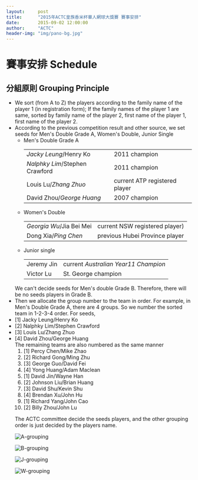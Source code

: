 ```yaml
---
layout:     post
title:      "2015年ACTC皇族香米杯華人網球大獎賽 賽事安排"
date:       2015-09-02 12:00:00
author:     "ACTC"
header-img: "img/pano-bg.jpg"
---
```

<h1 class="page-header">賽事安排 Schedule</h1>
<h2>分組原則 Grouping Principle</h2>
<ul>
  <li>We sort (from A to Z) the players according to the family name of the player 1 (in registration form); If the family names of the player 1 are same, sorted by family name of the player 2, first name of the player 1, first name of the player 2.</li>
  <li>According to the previous competition result and other source, we set seeds for Men's Double Grade A, Women's Double, Junior Single
    <ul>
      <li>Men's Double Grade A
        <table class="table table-striped table-condensed">
          <tr>
            <td><em>Jacky Leung</em>/Henry Ko</td><td>2011 champion</td>
          </tr>
          <tr>
            <td><em>Nalphky Lim</em>/Stephen Crawford</td><td>2011 champion</td>
          </tr>
          <tr>
            <td>Louis Lu/<em>Zhang Zhuo</em></td><td>current ATP registered player</td>
          </tr>
          <tr>
            <td>David Zhou/<em>George Huang</em></td><td>2007 champion</td>
          </tr>
        </table>
      </li>
      <li>Women's Double
        <table class="table table-striped table-condensed">
          <tr>
            <td><em>Georgia Wu</em>/Jia Bei Mei </td><td>current NSW registered player)</td>
          </tr>
          <tr>
            <td>Dong Xia/<em>Ping Chen</em></td><td>previous Hubei Province player</td>
          </tr>
        </table>
      </li>
      <li>Junior single
        <table class="table table-striped table-condensed">
          <tr>
            <td>Jeremy Jin</td><td>current <em>Australian Year11 Champion</em></td>
          </tr>
          <tr>
            <td>Victor Lu</td><td>St. George champion</td>
          </tr>
        </table>
      </li>
    </ul>
  We can't decide seeds for Men's double Grade B. Therefore, there will be no seeds players in Grade B.
  <li>Then we allocate the group number to the team in order. For example, in Men's Double Grade A, there are 4 groups. So we number the sorted team in 1-2-3-4 order. For seeds,
  <table class="table table-striped table-condensed">
    <tr>
    <li>[1] Jacky Leung/Henry Ko</li>
    <li>[2] Nalphky Lim/Stephen Crawford</li>
    <li>[3] Louis Lu/Zhang Zhuo</li>
    <li>[4] David Zhou/George Huang</li>
  </ol>
  The remaining teams are also numbered as the same manner
  <ol>
    <li>[1] Percy Chen/Mike Zhao</li>
    <li>[2] Richard Gong/Ming Zhu</li>
    <li>[3] George Guo/David Fei</li>
    <li>[4] Yong Huang/Adam Maclean</li>
    <li>[1] David Jin/Wayne Han</li>
    <li>[2] Johnson  Liu/Brian Huang</li>
    <li>[3] David Shu/Kevin Shu</li>
    <li>[4] Brendan Xu/John Hu</li>
    <li>[1] Richard Yang/John Cao</li>
    <li>[2] Billy Zhou/John Lu</li>
  </ol>
</ul>

<p>The ACTC committee decide the seeds players, and the other grouping order is just decided by the players name.</p>

<div class="row text-center">
  <div class="col-xs-12 col-sm-12 col-md-8 col-lg-8 col-md-offset-2 col-lg-offset-2">
    <img src="{{ site.baseurl }}/img/2015/A-grouping.jpg" class="img-responsive" alt="A-grouping">
  </div>
  <p />
  <div class="col-xs-12 col-sm-12 col-md-8 col-lg-8 col-md-offset-2 col-lg-offset-2">
    <img src="{{ site.baseurl }}/img/2015/B-grouping.jpg" class="img-responsive" alt="B-grouping">
  </div>
  <p />
  <div class="col-xs-12 col-sm-12 col-md-8 col-lg-8 col-md-offset-2 col-lg-offset-2">
    <img src="{{ site.baseurl }}/img/2015/J-grouping.jpg" class="img-responsive" alt="J-grouping">
  </div>
  <p />
  <div class="col-xs-12 col-sm-12 col-md-8 col-lg-8 col-md-offset-2 col-lg-offset-2">
    <img src="{{ site.baseurl }}/img/2015/W-grouping.jpg" class="img-responsive" alt="W-grouping">
  </div>
</div>
